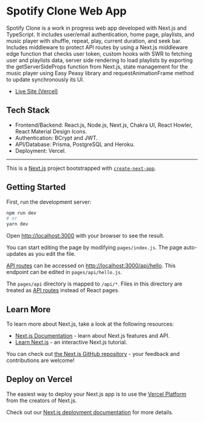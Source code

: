 # Spotify Clone Web App

Spotify Clone is a work in progress web app developed with Next.js and TypeScript. It includes user/email authentication, home page, playlists, and music player with shuffle, repeat, play, current duration, and seek bar. Includes middleware to protect API routes by using a Next.js middleware edge function that checks user token, custom hooks with SWR to fetching user and playlists data, server side rendering to load playlists by exporting the getServerSideProps function from Next.js, state management for the music player using Easy Peasy library and requestAnimationFrame method to update synchronously its UI.

- [Live Site (Vercel)](https://spotify-clone-react-nextjs-typescript-prisma-postgresql.vercel.app/)

## Tech Stack

- Frontend/Backend: React.js, Node.js, Next.js, Chakra UI, React Howler, React Material Design Icons.
- Authentication: BCrypt and JWT.
- API/Database: Prisma, PostgreSQL and Heroku.
- Deployment: Vercel.
___

This is a [Next.js](https://nextjs.org/) project bootstrapped with [`create-next-app`](https://github.com/vercel/next.js/tree/canary/packages/create-next-app).

## Getting Started

First, run the development server:

```bash
npm run dev
# or
yarn dev
```

Open [http://localhost:3000](http://localhost:3000) with your browser to see the result.

You can start editing the page by modifying `pages/index.js`. The page auto-updates as you edit the file.

[API routes](https://nextjs.org/docs/api-routes/introduction) can be accessed on [http://localhost:3000/api/hello](http://localhost:3000/api/hello). This endpoint can be edited in `pages/api/hello.js`.

The `pages/api` directory is mapped to `/api/*`. Files in this directory are treated as [API routes](https://nextjs.org/docs/api-routes/introduction) instead of React pages.

## Learn More

To learn more about Next.js, take a look at the following resources:

- [Next.js Documentation](https://nextjs.org/docs) - learn about Next.js features and API.
- [Learn Next.js](https://nextjs.org/learn) - an interactive Next.js tutorial.

You can check out [the Next.js GitHub repository](https://github.com/vercel/next.js/) - your feedback and contributions are welcome!

## Deploy on Vercel

The easiest way to deploy your Next.js app is to use the [Vercel Platform](https://vercel.com/new?utm_medium=default-template&filter=next.js&utm_source=create-next-app&utm_campaign=create-next-app-readme) from the creators of Next.js.

Check out our [Next.js deployment documentation](https://nextjs.org/docs/deployment) for more details.
